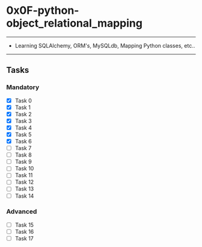 # 0x0F-python-object_relational_mapping

---

* Learning SQLAlchemy, ORM's, MySQLdb, Mapping Python classes, etc..

---

## Tasks

### Mandatory

* [x] Task 0
* [x] Task 1
* [x] Task 2
* [x] Task 3
* [x] Task 4
* [x] Task 5
* [x] Task 6
* [ ] Task 7
* [ ] Task 8
* [ ] Task 9
* [ ] Task 10
* [ ] Task 11
* [ ] Task 12
* [ ] Task 13
* [ ] Task 14

### Advanced

* [ ] Task 15
* [ ] Task 16
* [ ] Task 17
